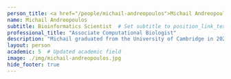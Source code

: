 ```yaml
---
person_title: <a href="/people/michail-andreopoulos">Michail Andreopoulos</a>
name: Michail Andreopoulos
subtitle: Bioinformatics Scientist  # Set subtitle to position_link_text
professional_title: "Associate Computational Biologist"
description: "Michail graduated from the University of Cambridge in 2023 with an MPhil in computational biology and from the University of Manchester in 2022 with a BSc in physics. During his undergraduate studies, he developed a strong interest in biophysics and conducted research on computational models aiming to explain the biomechanics of the heart and the origin of cardiac arrhythmia. As a part of his MPhil degree, he developed a computational methodology that utilized machine learning to identify data-driven patient selection criteria, with the goal of increasing the statistical power of clinical trials. He is currently an Associate Computational Biologist at the Park Lab, working on cancer genomics."
layout: person
academic: 5  # Updated academic field
image: ./img/michail-andreopoulos.jpg
hide_footer: true
---
```

